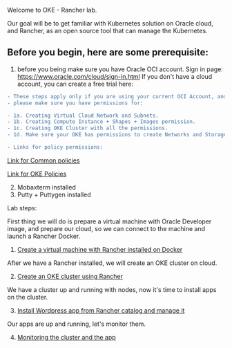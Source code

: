Welcome to OKE - Rancher lab.

Our goal will be to get familiar with Kubernetes solution on Oracle cloud,
and Rancher, as an open source tool that can manage the Kubernetes. 


## Before you begin, here are some prerequisite: ##


1. before you being make sure you have Oracle OCI account.
Sign in page: https://www.oracle.com/cloud/sign-in.html
If you don't have a cloud account, you can create a free trial here: 
<URL>
  
```diff 
- These steps apply only if you are using your current OCI Account, and you are not under root compartment
- please make sure you have permissions for:

- 1a. Creating Virtual Cloud Network and Subnets.
- 1b. Creating Compute Instance + Shapes + Images permission.
- 1c. Creating OKE Cluster with all the permissions.
- 1d. Make sure your OKE has permissions to create Networks and Storage.

- Links for policy permissions:
```
  [Link for Common policies](https://docs.cloud.oracle.com/en-us/iaas/Content/Identity/Concepts/commonpolicies.htm)

  [Link for OKE Policies](https://docs.cloud.oracle.com/en-us/iaas/Content/ContEng/Concepts/contengpolicyconfig.htm)


2. Mobaxterm installed 
3. Putty + Puttygen installed 




Lab steps: 

First thing we will do is prepare a virtual machine with Oracle Developer image,
and prepare our cloud, so we can connect to the machine and launch a Rancher Docker.

1. [Create a virtual machine with Rancher installed on Docker](vm.md) 

After we have a Rancher installed, 
we will create an OKE cluster on cloud. 

2. [Create an OKE cluster using Rancher](cluster.md)

We have a cluster up and running with nodes, 
now it's time to install apps on the cluster. 

3. [Install Wordpress app from Rancher catalog and manage it](wp.md)

Our apps are up and running, let's monitor them. 

4. [Monitoring the cluster and the app](mon.md)
